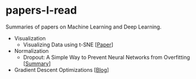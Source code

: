 # papers-I-read
Summaries of papers on Machine Learning and Deep Learning. <br/>

* Visualization
  * Visualizing Data using t-SNE [[Paper](http://www.jmlr.org/papers/volume9/vandermaaten08a/vandermaaten08a.pdf)]
* Normalization
  * Dropout: A Simple Way to Prevent Neural Networks from Overfitting [[Summary](https://ndeepesh.github.io/post/dropout/)]
* Gradient Descent Optimizations [[Blog](https://ndeepesh.github.io/post/gradientdescentoptimizations/)]

